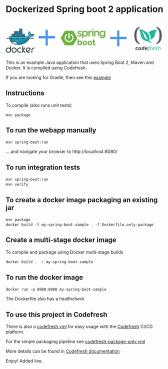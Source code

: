 # Dockerized Spring boot 2 application

![Docker plus Spring Boot plus Codefresh](docker-spring-boot-codefresh.jpg)

This is an example Java application that uses Spring Boot 2, Maven and Docker.
It is compiled using Codefresh.

If you are looking for Gradle, then see this [example](https://github.com/codefresh-contrib/gradle-sample-app)


## Instructions

To compile (also runs unit tests)

```
mvn package
```

## To run the webapp manually

```
mvn spring-boot:run
```

....and navigate your browser to  http://localhost:8080/

## To run integration tests

```
mvn spring-boot:run
mvn verify
```

## To create a docker image packaging an existing jar

```
mvn package
docker build -t my-spring-boot-sample . -f Dockerfile.only-package
```

## Create a multi-stage docker image

To compile and package using Docker multi-stage builds

```bash
docker build . -t my-spring-boot-sample
```


## To run the docker image

```
docker run -p 8080:8080 my-spring-boot-sample
```

The Dockerfile also has a healthcheck

## To use this project in Codefresh 


There is also a [codefresh.yml](codefresh.yml) for easy usage with the [Codefresh](codefresh.io) CI/CD platform.

For the simple packaging pipeline see [codefresh-package-only.yml](codefresh-package-only.yml)


More details can be found in [Codefresh documentation](https://codefresh.io/docs/docs/learn-by-example/java/spring-boot-2/)


Enjoy!
Added line.
